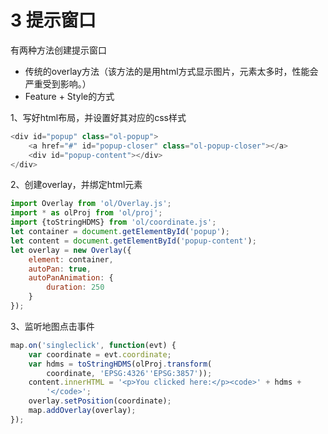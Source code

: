 # 3 提示窗口

有两种方法创建提示窗口

* 传统的overlay方法（该方法的是用html方式显示图片，元素太多时，性能会严重受到影响。）
* Feature + Style的方式

1、写好html布局，并设置好其对应的css样式

```javascript
<div id="popup" class="ol-popup">
    <a href="#" id="popup-closer" class="ol-popup-closer"></a>
    <div id="popup-content"></div>
</div>
```

2、创建overlay，并绑定html元素

```javascript
import Overlay from 'ol/Overlay.js';
import * as olProj from 'ol/proj';
import {toStringHDMS} from 'ol/coordinate.js';
let container = document.getElementById('popup');
let content = document.getElementById('popup-content');
let overlay = new Overlay({
    element: container,
    autoPan: true,
    autoPanAnimation: {
        duration: 250
    }
});
```

3、监听地图点击事件

```javascript
map.on('singleclick', function(evt) {
    var coordinate = evt.coordinate;
    var hdms = toStringHDMS(olProj.transform(
        coordinate, 'EPSG:4326''EPSG:3857'));
    content.innerHTML = '<p>You clicked here:</p><code>' + hdms +
        '</code>';
    overlay.setPosition(coordinate);
    map.addOverlay(overlay);
});
```









